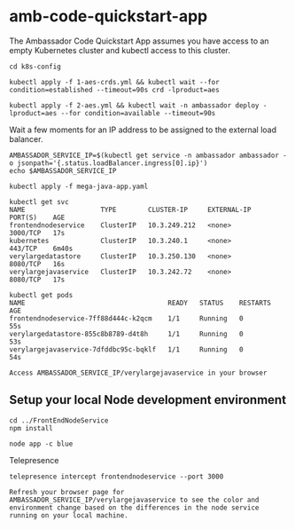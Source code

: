 # amb-code-quickstart-app
The Ambassador Code Quickstart App assumes you have access to an empty Kubernetes cluster and kubectl access to this cluster.

```
cd k8s-config

kubectl apply -f 1-aes-crds.yml && kubectl wait --for condition=established --timeout=90s crd -lproduct=aes

kubectl apply -f 2-aes.yml && kubectl wait -n ambassador deploy -lproduct=aes --for condition=available --timeout=90s
```

Wait a few moments for an IP address to be assigned to the external load balancer.

```
AMBASSADOR_SERVICE_IP=$(kubectl get service -n ambassador ambassador -o jsonpath='{.status.loadBalancer.ingress[0].ip}')
echo $AMBASSADOR_SERVICE_IP

kubectl apply -f mega-java-app.yaml 

kubectl get svc
NAME                   TYPE        CLUSTER-IP     EXTERNAL-IP   PORT(S)    AGE
frontendnodeservice    ClusterIP   10.3.249.212   <none>        3000/TCP   17s
kubernetes             ClusterIP   10.3.240.1     <none>        443/TCP    6m40s
verylargedatastore     ClusterIP   10.3.250.130   <none>        8080/TCP   16s
verylargejavaservice   ClusterIP   10.3.242.72    <none>        8080/TCP   17s

kubectl get pods
NAME                                    READY   STATUS    RESTARTS   AGE
frontendnodeservice-7ff88d444c-k2qcm    1/1     Running   0          55s
verylargedatastore-855c8b8789-d4t8h     1/1     Running   0          53s
verylargejavaservice-7dfddbc95c-bqklf   1/1     Running   0          54s

Access AMBASSADOR_SERVICE_IP/verylargejavaservice in your browser
```

## Setup your local Node development environment

```
cd ../FrontEndNodeService
npm install

node app -c blue
```

Telepresence 

```
telepresence intercept frontendnodeservice --port 3000

Refresh your browser page for AMBASSADOR_SERVICE_IP/verylargejavaservice to see the color and environment change based on the differences in the node service running on your local machine.
```